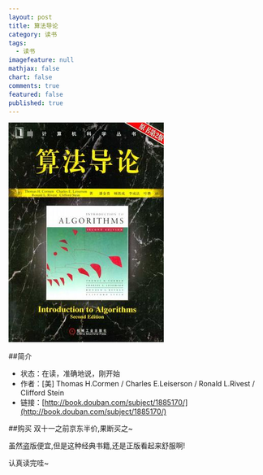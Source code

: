 ```yaml
---
layout: post
title: 算法导论
category: 读书
tags: 
  - 读书
imagefeature: null
mathjax: false
chart: false
comments: true
featured: false
published: true
---
```

![img](/images/post/book/algorithm.jpg)

##简介
*	状态：在读，准确地说，刚开始
*	作者：[美] Thomas H.Cormen / Charles E.Leiserson / Ronald L.Rivest / Clifford Stein 
*	链接：[http://book.douban.com/subject/1885170/](http://book.douban.com/subject/1885170/)


##购买
双十一之前京东半价,果断买之~

虽然盗版便宜,但是这种经典书籍,还是正版看起来舒服啊!

认真读完哇~